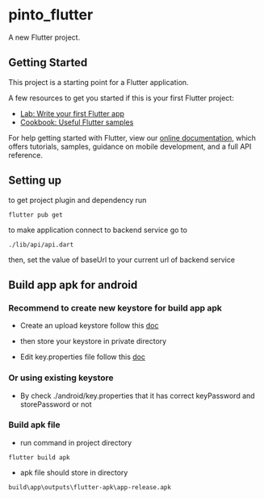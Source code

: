 # pinto_flutter

A new Flutter project.

## Getting Started

This project is a starting point for a Flutter application.

A few resources to get you started if this is your first Flutter project:

- [Lab: Write your first Flutter app](https://flutter.dev/docs/get-started/codelab)
- [Cookbook: Useful Flutter samples](https://flutter.dev/docs/cookbook)

For help getting started with Flutter, view our
[online documentation](https://flutter.dev/docs), which offers tutorials,
samples, guidance on mobile development, and a full API reference.

## Setting up

to get project plugin and dependency run
```
flutter pub get
```
to make application connect to backend service go to
```
./lib/api/api.dart
```
then, set the value of baseUrl to your current url of backend service

## Build app apk for android

### Recommend to create new keystore for build app apk
- Create an upload keystore follow this [doc](https://docs.flutter.dev/deployment/android#create-an-upload-keystore)

- then store your keystore in private directory

- Edit key.properties file follow this [doc](https://docs.flutter.dev/deployment/android#reference-the-keystore-from-the-app)

### Or using existing keystore
- By check ./android/key.properties that it has correct keyPassword and storePassword or not

### Build apk file
- run command in project directory
```
flutter build apk
```

- apk file should store in directory
```
build\app\outputs\flutter-apk\app-release.apk
```